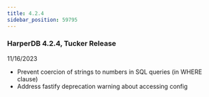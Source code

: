 ```yaml
---
title: 4.2.4
sidebar_position: 59795
---
```


### HarperDB 4.2.4, Tucker Release
11/16/2023

* Prevent coercion of strings to numbers in SQL queries (in WHERE clause)
* Address fastify deprecation warning about accessing config